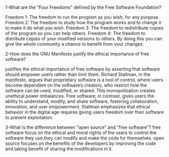 1-What are the "Four Freedoms" defined by the Free Software Foundation?

Freedom 1: The freedom to run the program as you wish, for any purpose.
Freedom 2: The freedom to study how the program works and to change it to make it do what you wish. 
Freedom 3: The freedom to redistribute copies of the program so you can help others.
Freedom 4: The freedom to distribute copies of your modified versions to others. By doing this you can give the whole community a chance to benefit from your changes.

2-How does the GNU Manifesto justify the ethical importance of free software?

justifies the ethical importance of free software by asserting that software should empower users rather than limit them. Richard Stallman, in the manifesto, argues that proprietary software is a tool of control, where users become dependent on the software’s creators, who restrict how the software can be used, modified, or shared. This monopolization creates unethical power imbalances. Free software, in contrast, gives users the ability to understand, modify, and share software, fostering collaboration, innovation, and user empowerment. Stallman emphasizes that ethical behavior in the digital age requires giving users freedom over their software to prevent exploitation.

3-What is the difference between "open source" and "free software"?
free software focus on the ethical and moral rights of the users to control the software they use,they can modify and make the code for themselves.
open source focuses on the benefits of the developers by improving the code and taking benefit of sharing the modifications in it.
